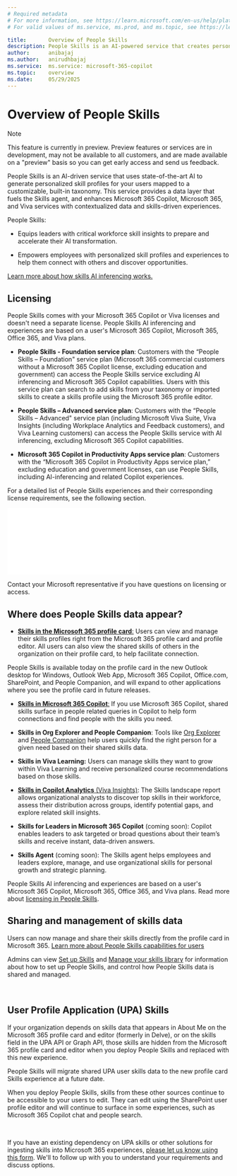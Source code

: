 ```yaml
---
# Required metadata
# For more information, see https://learn.microsoft.com/en-us/help/platform/learn-editor-add-metadata
# For valid values of ms.service, ms.prod, and ms.topic, see https://learn.microsoft.com/en-us/help/platform/metadata-taxonomies

title:       Overview of People Skills
description: People Skills is an AI-powered service that creates personalized skill profiles for users, integrating with Microsoft 365 tools to enhance skills-based experiences.
author:      anibajaj 
ms.author:   anirudhbajaj
ms.service:  ms.service: microsoft-365-copilot
ms.topic:    overview
ms.date:     05/29/2025
---
```


# Overview of People Skills

> [!NOTE]
> This feature is currently in preview. Preview features or services are in development, may not be available to all customers, and are made available on a "preview" basis so you can get early access and send us feedback.

People Skills is an AI-driven service that uses state-of-the-art AI to generate personalized skill profiles for your users mapped to a customizable, built-in taxonomy. This service provides a data layer that fuels the Skills agent, and enhances Microsoft 365 Copilot, Microsoft 365, and Viva services with contextualized data and skills-driven experiences.   

People Skills:

- Equips leaders with critical workforce skill insights to prepare and accelerate their AI transformation.

- Empowers employees with personalized skill profiles and experiences to help them connect with others and discover opportunities.

[Learn more about how skills AI inferencing works.](people-skills-ai-inferencing.md)

## Licensing

People Skills comes with your Microsoft 365 Copilot or Viva licenses and doesn't need a separate license. People Skills AI inferencing and experiences are based on a user's Microsoft 365 Copilot, Microsoft 365, Office 365, and Viva plans.

- __People Skills - Foundation service plan__: Customers with the “People Skills – Foundation" service plan (Microsoft 365 commercial customers without a Microsoft 365 Copilot license, excluding education and government) can access the People Skills service excluding AI inferencing and Microsoft 365 Copilot capabilities. Users with this service plan can search to add skills from your taxonomy or imported skills to create a skills profile using the Microsoft 365 profile editor.

- __People Skills – Advanced service plan__: Customers with the “People Skills – Advanced" service plan (including Microsoft Viva Suite, Viva Insights (including Workplace Analytics and Feedback customers), and Viva Learning customers) can access the People Skills service with AI inferencing, excluding Microsoft 365 Copilot capabilities.

- __Microsoft 365 Copilot in Productivity Apps service plan__: Customers with the “Microsoft 365 Copilot in Productivity Apps service plan,” excluding education and government licenses, can use People Skills, including AI-inferencing and related Copilot experiences.

For a detailed list of People Skills experiences and their corresponding license requirements, see the following section.

![People Skills](people-skills-overview.md)

Contact your Microsoft representative if you have questions on licensing or access.

## Where does People Skills data appear?

- **[Skills in the Microsoft 365 profile card](https://support.microsoft.com/en-us/office/overview-of-people-skills-988029ce-f749-4f99-a6f3-f2e4cef450ae)**[:](https://support.microsoft.com/en-us/office/overview-of-people-skills-988029ce-f749-4f99-a6f3-f2e4cef450ae) Users can view and manage their skills profiles right from the Microsoft 365 profile card and profile editor. All users can also view the shared skills of others in the organization on their profile card, to help facilitate connection.

People Skills is available today on the profile card in the new Outlook desktop for Windows, Outlook Web App, Microsoft 365 Copilot, Office.com, SharePoint, and People Companion, and will expand to other applications where you see the profile card in future releases.



- **[Skills in Microsoft 365 Copilot](https://support.microsoft.com/en-us/office/overview-of-people-skills-988029ce-f749-4f99-a6f3-f2e4cef450ae)**[:](https://support.microsoft.com/en-us/office/overview-of-people-skills-988029ce-f749-4f99-a6f3-f2e4cef450ae) If you use Microsoft 365 Copilot, shared skills surface in people related queries in Copilot to help form connections and find people with the skills you need.

- **Skills in Org Explorer and People Companion**: Tools like [Org Explorer](https://support.microsoft.com/en-us/topic/org-explorer-40c65909-b12d-4ab9-8d6c-a1592789dc8e) and [People Companion](/microsoft-365-apps/companions/people) help users quickly find the right person for a given need based on their shared skills data.

- **Skills in Viva Learning:** Users can manage skills they want to grow within Viva Learning and receive personalized course recommendations based on those skills.

- **[Skills in Copilot Analytics](/viva/insights/advanced/analyst/templates/skills-landscape)**[ (Viva Insights)](/viva/insights/advanced/analyst/templates/skills-landscape): The Skills landscape report allows organizational analysts to discover top skills in their workforce, assess their distribution across groups, identify potential gaps, and explore related skill insights.

- **Skills for Leaders in Microsoft 365 Copilot** (coming soon): Copilot enables leaders to ask targeted or broad questions about their team’s skills and receive instant, data-driven answers.

- **Skills Agent** (coming soon): The Skills agent helps employees and leaders explore, manage, and use organizational skills for personal growth and strategic planning.

People Skills AI inferencing and experiences are based on a user's Microsoft 365 Copilot, Microsoft 365, Office 365, and Viva plans. Read more about [licensing in People Skills](/editor/MicrosoftDocs/microsoft-365-docs-pr/copilot%2Fpeopleskillsoverview.md/pr/28574/docs-editor%2Fpeopleskillsoverview-1748550104?branch=main).

## Sharing and management of skills data

Users can now manage and share their skills directly from the profile card in Microsoft 365. [Learn more about People Skills capabilities for users](https://go.microsoft.com/fwlink/?linkid=2313228)

Admins can view [Set up Skills](/viva/skills/skills-get-started) and [Manage your skills library](/viva/skills/manage-skills-library) for information about how to set up People Skills, and control how People Skills data is shared and managed.

 



## User Profile Application (UPA) Skills

If your organization depends on skills data that appears in About Me on the Microsoft 365 profile card and editor (formerly in Delve), or on the skills field in the UPA API or Graph API, those skills are hidden from the Microsoft 365 profile card and editor when you deploy People Skills and replaced with this new experience.

People Skills will migrate shared UPA user skills data to the new profile card Skills experience at a future date.

When you deploy People Skills, skills from these other sources continue to be accessible to your users to edit. They can edit using the SharePoint user profile editor and will continue to surface in some experiences, such as Microsoft 365 Copilot chat and people search.

 

If you have an existing dependency on UPA skills or other solutions for ingesting skills into Microsoft 365 experiences, [please let us know using this form](https://go.microsoft.com/fwlink/?linkid=2320998). We'll to follow up with you to understand your requirements and discuss options.

